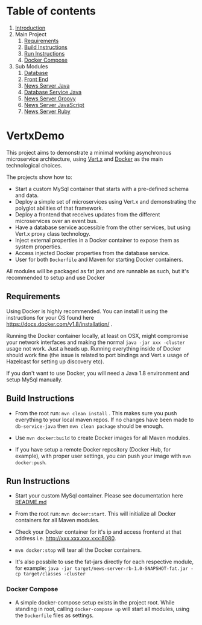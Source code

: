 # Table of contents
1. [Introduction](#vertxdemo)
2. Main Project
    1. [Requirements](#requirements)
    2. [Build Instructions](#build-instructions)
    3. [Run Instructions](#run-instructions)
    4. [Docker Compose](#docker-compose)
3. Sub Modules
    1. [Database](/database/)
    2. [Front End](/frontend-js/README.md)
    3. [News Server Java](/news-server-java/README.md)
    4. [Database Service Java](/db-service-java/README.md)
    5. [News Server Groovy](/news-server-groovy/README.md)
    6. [News Server JavaScript](/news-server-js/README.md)
    7. [News Server Ruby](/news-server-rb/README.md)

# VertxDemo
This project aims to demonstrate a minimal working asynchronous microservice architecture, using [Vert.x](http://vertx.io/) 
and [Docker](https://www.docker.com/) as the main technological choices.

The projects show how to:

  * Start a custom MySql container that starts with a pre-defined schema and data.
  * Deploy a simple set of microservices using Vert.x and demonstrating the polyglot abilities of that framework.
  * Deploy a frontend that receives updates from the different microservices over an event bus.
  * Have a database service accessible from the other services, but using Vert.x proxy class technology.
  * Inject external properties in a Docker container to expose them as system properties.
  * Access injected Docker properties from the database service.
  * User for both `Dockerfile` and Maven for starting Docker containers.
  
All modules will be packaged as fat jars and are runnable as such, but it's recommended to setup and use Docker  
  
## Requirements
Using Docker is highly recommended. You can install it using the instructions for your OS found here <https://docs.docker.com/v1.8/installation/> .

Running the Docker container locally, at least on OSX, might compromise your network interfaces and making the normal `java -jar xxx -cluster`
usage not work. Just a heads up. Running everything inside of Docker should work fine (the issue is related to port bindings and 
Vert.x usage of Hazelcast for setting up discovery etc).
  
If you don't want to use Docker, you will need a Java 1.8 environment and setup MySql manually.  
  
## Build Instructions  

* From the root run: `mvn clean install` . This makes sure you push everything to your local maven repos. If no changes 
have been made to `db-service-java` then `mvn clean package` should be enough.

* Use `mvn docker:build` to create Docker images for all Maven modules.

* If you have setup a remote Docker repository (Docker Hub, for example), with proper user settings, you can push your
image with `mvn docker:push`.

## Run Instructions

* Start your custom MySql container. Please see documentation here [README.md](/database/README.md)

* From the root run: `mvn docker:start`. This will initialize all Docker containers for all Maven modules.

* Check your Docker container for it's ip and access frontend at that address i.e. <http://xxx.xxx.xxx.xxx:8080>.

* `mvn docker:stop` will tear all the Docker containers.

* It's also possbile to use the fat-jars directly for each respective module, for example: 
`java -jar target/news-server-rb-1.0-SNAPSHOT-fat.jar -cp target/classes -cluster`

### Docker Compose
  * A simple docker-compose setup exists in the project root. While standing in root, calling `docker-compose up` will start
  all modules, using the `Dockerfile` files as settings.